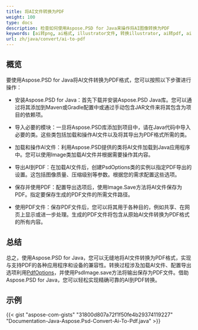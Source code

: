 ```yaml
---
title: 将AI文件转换为PDF
weight: 100
type: docs
description: 检查如何使用Aspose.PSD for Java来操作将AI图像转换为PDF
keywords: [ai转png, ai格式, illustrator文件, 转换illustrator, ai转pdf, ai转jpeg, ai转tiff, ai转psd, psd api, java, 代码示例]
url: zh/java/convert/ai-to-pdf
---
```


## **概览**
要使用Aspose.PSD for Java将AI文件转换为PDF格式，您可以按照以下步骤进行操作：

- 安装Aspose.PSD for Java：首先下载并安装Aspose.PSD Java库。您可以通过将其添加到Maven或Gradle配置中或通过手动包含JAR文件来将其包含为项目的依赖项。

- 导入必要的模块：一旦将Aspose.PSD库添加到项目中，请在Java代码中导入必要的类。这些类包括加载和操作AI文件以及将其导出为PDF格式所需的类。

- 加载和操作AI文件：利用Aspose.PSD提供的类将AI文件加载到Java应用程序中。您可以使用Image类加载AI文件并根据需要操作其内容。

- 导出AI到PDF：在加载AI文件后，创建PsdOptions类的实例以指定PDF导出的设置。这包括图像质量、压缩级别等参数。根据您的需求配置这些选项。

- 保存并使用PDF：配置导出选项后，使用Image.Save方法将AI文件保存为PDF。指定要保存生成的PDF文件的所需文件路径。

- 使用PDF文件：保存PDF文件后，您可以将其用于各种目的，例如共享、在网页上显示或进一步处理。生成的PDF文件将包含从原始AI文件转换为PDF格式的所有内容。

## **总结**
总之，使用Aspose.PSD for Java，您可以无缝地将AI文件转换为PDF格式，实现与支持PDF的各种应用程序和设备的兼容性。转换过程涉及加载AI文件、配置导出选项利用[PdfOptions](https://reference.aspose.com/psd/java/com.aspose.psd.imageoptions/pdfoptions/)，并使用PsdImage.save方法将输出保存为PDF文件。借助Aspose.PSD for Java，您可以轻松实现精确可靠的AI到PDF转换。

## **示例**
{{< gist "aspose-com-gists" "31800d807a72f1f50fe4b29374119227" "Documentation-Java-Aspose.Psd-Convert-Ai-To-Pdf.java" >}}
